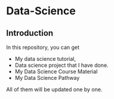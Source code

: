 # Data-Science

## Introduction

In this repository, you can get 
* My data science tutorial, 
* Data science project that I have done.
* My Data Science Course Material 
* My Data Science Pathway 

All of them will be updated one by one.
